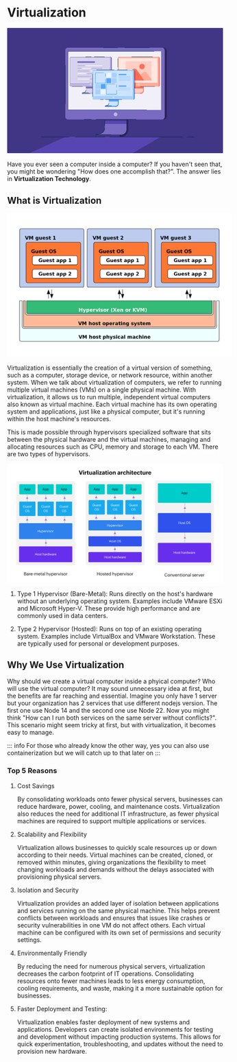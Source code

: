 # Virtualization

![img](../../../public/assets/cloud-development/v-vs-c/cic.png)

Have you ever seen a computer inside a computer? If you haven't seen that, you might be wondering "How does one accomplish that?". The answer lies in **Virtualization Technology**.

## What is Virtualization

<img src="../../../public/assets/cloud-development/v-vs-c/virtualization.png" style="background: white; padding: 10px;" alt="Image description">

Virtualization is essentially the creation of a virtual version of something, such as a computer, storage device, or network resource, within another system. When we talk about virtualization of computers, we refer to running multiple virtual machines (VMs) on a single physical machine. With virtualization, it allows us to run multiple, independent virtual computers also known as virtual machine. Each virtual machine has its own operating system and applications, just like a physical computer, but it's running within the host machine's resources.

This is made possible through hypervisors specialized software that sits between the physical hardware and the virtual machines, managing and allocating resources such as CPU, memory  and storage to each VM. There are two types of hypervisors.

![img](../../../public/assets/cloud-development/v-vs-c/hyper.png)

1. Type 1 Hypervisor (Bare-Metal):
Runs directly on the host's hardware without an underlying operating system. Examples include VMware ESXi and Microsoft Hyper-V. These provide high performance and are commonly used in data centers.

2. Type 2 Hypervisor (Hosted):
Runs on top of an existing operating system. Examples include VirtualBox and VMware Workstation. These are typically used for personal or development purposes.

## Why We Use Virtualization

Why should we create a virtual computer inside a phyical computer? Who will use the virtual computer? It may sound unnecessary idea at first, but the benefits are far reaching and essential. Imagine you only have 1 server but your organization has 2 services that use different nodejs version. The first one use Node 14 and the second one use Node 22. Now you might think "How can I run both services on the same server without conflicts?". This scenario might seem tricky at first, but with virtualization, it becomes easy to manage.

::: info
For those who already know the other way, yes you can also use containerization but we will catch up to that later on
:::

### Top 5 Reasons 

1. Cost Savings

    By consolidating workloads onto fewer physical servers, businesses can reduce hardware, power, cooling, and maintenance costs. Virtualization also reduces the need for additional IT infrastructure, as fewer physical machines are required to support multiple applications or services.

2. Scalability and Flexibility

    Virtualization allows businesses to quickly scale resources up or down according to their needs. Virtual machines can be created, cloned, or removed within minutes, giving organizations the flexibility to meet changing workloads and demands without the delays associated with provisioning physical servers.

3. Isolation and Security

    Virtualization provides an added layer of isolation between applications and services running on the same physical machine. This helps prevent conflicts between workloads and ensures that issues like crashes or security vulnerabilities in one VM do not affect others. Each virtual machine can be configured with its own set of permissions and security settings.

4. Environmentally Friendly

    By reducing the need for numerous physical servers, virtualization decreases the carbon footprint of IT operations. Consolidating resources onto fewer machines leads to less energy consumption, cooling requirements, and waste, making it a more sustainable option for businesses.

5. Faster Deployment and Testing:

    Virtualization enables faster deployment of new systems and applications. Developers can create isolated environments for testing and development without impacting production systems. This allows for quick experimentation, troubleshooting, and updates without the need to provision new hardware.